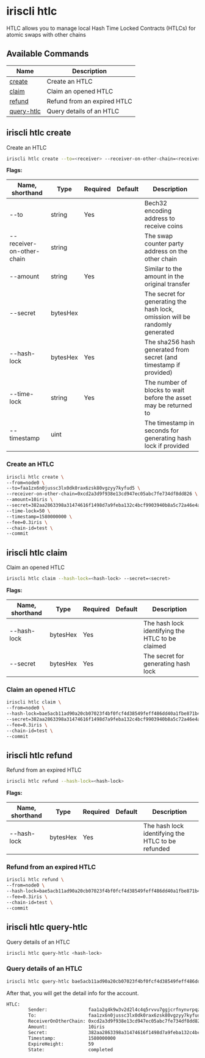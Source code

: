 # iriscli htlc

HTLC allows you to manage local Hash Time Locked Contracts (HTLCs) for atomic swaps with other chains

## Available Commands

| Name                                  | Description                 |
| ------------------------------------- | --------------------------- |
| [create](#iriscli-htlc-create)        | Create an HTLC              |
| [claim](#iriscli-htlc-claim)          | Claim an opened HTLC        |
| [refund](#iriscli-htlc-refund)        | Refund from an expired HTLC |
| [query-htlc](#iriscli-htlc-query-htlc) | Query details of an HTLC    |

## iriscli htlc create

Create an HTLC

```bash
iriscli htlc create --to=<receiver> --receiver-on-other-chain=<receiver-on-other-chain> --amount=<amount> --secret=<secret> --time-lock=<time-lock> --timestamp=<timestamp>
```

**Flags:**

| Name, shorthand           | Type     | Required | Default | Description                                                       |
| ------------------------- | -------- | -------- | ------- | ----------------------------------------------------------------- |
| --to                      | string   | Yes      |         | Bech32 encoding address to receive coins                          |
| --receiver-on-other-chain | string   |          |         | The swap counter party address on the other chain                 |
| --amount                  | string   | Yes      |         | Similar to the amount in the original transfer                    |
| --secret                  | bytesHex |          |         | The secret for generating the hash lock, omission will be randomly generated |
| --hash-lock               | bytesHex | Yes      |         | The sha256 hash generated from secret (and timestamp if provided) |
| --time-lock               | string   | Yes      |         | The number of blocks to wait before the asset may be returned to  |
| --timestamp               | uint     |          |         | The timestamp in seconds for generating hash lock if provided     |

### Create an HTLC

```bash
iriscli htlc create \
--from=node0 \
--to=faa1zx6n0jussc3lx0dk0rax6zsk80vgzyy7kyfud5 \
--receiver-on-other-chain=0xcd2a3d9f938e13cd947ec05abc7fe734df8dd826 \
--amount=10iris \
--secret=382aa2863398a31474616f1498d7a9feba132c4bcf9903940b8a5c72a46e4a41 \
--time-lock=50 \
--timestamp=1580000000 \
--fee=0.3iris \
--chain-id=test \
--commit
```

## iriscli htlc claim

Claim an opened HTLC

```bash
iriscli htlc claim --hash-lock=<hash-lock> --secret=<secret>
```

**Flags:**

| Name, shorthand | Type     | Required | Default | Description                                      |
| --------------- | -------- | -------- | ------- | ------------------------------------------------ |
| --hash-lock     | bytesHex | Yes      |         | The hash lock identifying the HTLC to be claimed |
| --secret        | bytesHex | Yes      |         | The secret for generating hash lock              |

### Claim an opened HTLC

```bash
iriscli htlc claim \
--from=node0 \
--hash-lock=bae5acb11ad90a20cb07023f4bf0fcf4d38549feff486dd40a1fbe871b4aabdf \
--secret=382aa2863398a31474616f1498d7a9feba132c4bcf9903940b8a5c72a46e4a41 \
--fee=0.3iris \
--chain-id=test \
--commit
```

## iriscli htlc refund

Refund from an expired HTLC

```bash
iriscli htlc refund --hash-lock=<hash-lock>
```

**Flags:**

| Name, shorthand | Type     | Required | Default | Description                                       |
| --------------- | -------- | -------- | ------- | ------------------------------------------------- |
| --hash-lock     | bytesHex | Yes     |         | The hash lock identifying the HTLC to be refunded |

### Refund from an expired HTLC

```bash
iriscli htlc refund \
--from=node0 \
--hash-lock=bae5acb11ad90a20cb07023f4bf0fcf4d38549feff486dd40a1fbe871b4aabdf \
--fee=0.3iris \
--chain-id=test \
--commit
```

## iriscli htlc query-htlc

Query details of an HTLC

```bash
iriscli htlc query-htlc <hash-lock>
```

### Query details of an HTLC

```bash
iriscli htlc query-htlc bae5acb11ad90a20cb07023f4bf0fcf4d38549feff486dd40a1fbe871b4aabdf
```

After that, you will get the detail info for the account.

```bash
HTLC:
        Sender:               faa1a2g4k9w3v2d2l4c4q5rvvu7ggjcrfnynvrpqze
        To:                   faa1zx6n0jussc3lx0dk0rax6zsk80vgzyy7kyfud5
        ReceiverOnOtherChain: 0xcd2a3d9f938e13cd947ec05abc7fe734df8dd826
        Amount:               10iris
        Secret:               382aa2863398a31474616f1498d7a9feba132c4bcf9903940b8a5c72a46e4a41
        Timestamp:            1580000000
        ExpireHeight:         59
        State:                completed
```
